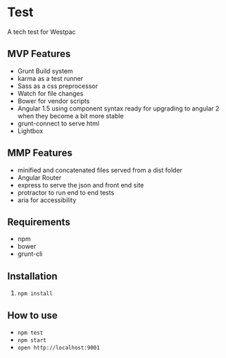 # Test

A tech test for Westpac

## MVP Features
- Grunt Build system
- karma as a test runner
- Sass as a css preprocessor
- Watch for file changes
- Bower for vendor scripts
- Angular 1.5 using component syntax ready for upgrading to angular 2 when they become a bit more stable
- grunt-connect to serve html
- Lightbox

## MMP Features
- minified and concatenated files served from a dist folder
- Angular Router 
- express to serve the json and front end site
- protractor to run end to end tests
- aria for accessibility

## Requirements
- npm 
- bower
- grunt-cli

## Installation

1. `npm install`

## How to use 

- `npm test`
- `npm start`
- `open http://localhost:9001`
